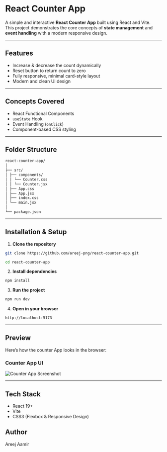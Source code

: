 # React Counter App

A simple and interactive **React Counter App** built using React and Vite.  
This project demonstrates the core concepts of **state management** and **event handling** with a modern responsive design.

---

## Features

-  Increase & decrease the count dynamically  
-  Reset button to return count to zero  
-  Fully responsive, minimal card-style layout  
-  Modern and clean UI design  

---

## Concepts Covered

- React Functional Components  
- `useState` Hook  
- Event Handling (`onClick`)  
- Component-based CSS styling  

---

## Folder Structure

```bash
react-counter-app/
│
├── src/
│ ├── components/
│ │ └── Counter.css
│ │ └── Counter.jsx
│ ├── App.css
│ ├── App.jsx
│ ├── index.css
│ └── main.jsx
│
└── package.json
```

---

##  Installation & Setup

1. **Clone the repository**
```bash
git clone https://github.com/areej-png/react-counter-app.git

cd react-counter-app
```
2. **Install dependencies** 
```bash
npm install
```
3. **Run the project**
 ```bash
npm run dev
```
4. **Open in your browser**
```bash
http://localhost:5173

```

---

## Preview
Here’s how the counter App looks in the browser:

### Counter App UI
![Counter App Screenshot](https://github.com/user-attachments/assets/0fd29ed2-cba9-47ec-9471-59c3cb8a602c)

---

## Tech Stack 
- React 19+
- Vite
- CSS3 (Flexbox & Responsive Design)

## Author
Areej Aamir 